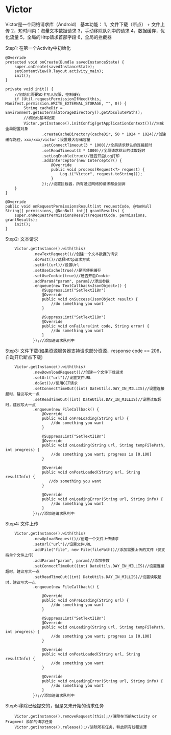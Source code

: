 # Victor

Victor是一个网络请求库（Android）
基本功能：
1，文件下载（断点） + 文件上传
2，短时间内：海量文本数据请求
3，手动移除队列中的请求
4，数据缓存，优化流量
5，全局的Http请求首部字段
6，全局的拦截器

Step1: 在第一个Activity中初始化



    @Override
    protected void onCreate(Bundle savedInstanceState) {
        super.onCreate(savedInstanceState);
        setContentView(R.layout.activity_main);
        init();
    }

    private void init() {
        //初始化需要SD卡写入权限，控制缓存
        if (Util.requestPermissionIfNeed(this, Manifest.permission.WRITE_EXTERNAL_STORAGE, "", 0)) {
            String cacheDir = Environment.getExternalStorageDirectory().getAbsolutePath();
            //初始化基本配置
            Victor.getInstance().initConfig(getApplicationContext())//生成全局配置对象
                    .createCacheDirectory(cacheDir, 50 * 1024 * 1024)//创建缓存路径，xxx/xxx/victor；设置最大存储容量
                    .setConnectTimeout(3 * 1000)//全局请求默认的连接超时
                    .setReadTimeout(3 * 1000)//全局请求默认的读取超时
                    .setLogEnable(true)//是否开启Log打印
                    .addInterceptor(new Interceptor() {
                        @Override
                        public void process(Request<?> request) {
                            Log.i("Victor", request.toString());
                        }
                    });//设置拦截器，所有通过网络的请求都会回调
        }
    }

    @Override
    public void onRequestPermissionsResult(int requestCode, @NonNull String[] permissions, @NonNull int[] grantResults) {
        super.onRequestPermissionsResult(requestCode, permissions, grantResults);
        init();
    }



Step2: 文本请求



        Victor.getInstance().with(this)
                .newTextRequest()//创建一个文本数据的请求
                .doPost()//选择Http请求方式
                .setUrl(url)//设置Url
                .setUseCache(true)//是否使用缓存
                .setUseCookie(true)//是否开启Cookie
                .addParam("param", param)//添加参数
                .enqueue(new TextCallback<JsonObject>() {
                    @SuppressLint("SetTextI18n")
                    @Override
                    public void onSuccess(JsonObject result) {
                        //do something you want
                    }

                    @SuppressLint("SetTextI18n")
                    @Override
                    public void onFailure(int code, String error) {
                        //do something you want
                    }
                });//添加进请求队列中



Step3: 文件下载(如果资源服务器支持请求部分资源，response code == 206，自动开启断点下载)



        Victor.getInstance().with(this)
                .newDownloadRequest()//创建一个文件下载请求
                .setUrl("url")//设置文件URL
                .doGet()//使用GET请求
                .setConnectTimeOut((int) DateUtils.DAY_IN_MILLIS)//设置连接超时，建议写大一点
                .setReadTimeOut((int) DateUtils.DAY_IN_MILLIS)//设置读取超时，建议写大一点
                .enqueue(new FileCallback() {
                    @Override
                    public void onPreLoading(String url) {
                        //do something you want
                    }

                    @SuppressLint("SetTextI18n")
                    @Override
                    public void onLoading(String url, String tempFilePath, int progress) {
                        //do something you want; progress is [0,100]
                    }

                    @Override
                    public void onPostLoaded(String url, String resultInfo) {
                       //do something you want
                    }

                    @Override
                    public void onLoadingError(String url, String info) {
                        //do something you want
                    }
                });//添加进请求队列中



Step4: 文件上传



        Victor.getInstance().with(this)
                .newUploadRequest()//创建一个文件上传请求
                .setUrl("url")//设置文件URL
                .addFile("file", new File(filePath))//添加需要上传的文件（仅支持单个文件上传）
                .addParam("param", param)//添加参数
                .setConnectTimeOut((int) DateUtils.DAY_IN_MILLIS)//设置连接超时，建议写大一点
                .setReadTimeOut((int) DateUtils.DAY_IN_MILLIS)//设置读取超时，建议写大一点
                .enqueue(new FileCallback() {

                    @Override
                    public void onPreLoading(String url) {
                        //do something you want
                    }

                    @SuppressLint("SetTextI18n")
                    @Override
                    public void onLoading(String url, String tempFilePath, int progress) {
                        //do something you want; progress is [0,100]
                    }

                    @Override
                    public void onPostLoaded(String url, String resultInfo) {
                        //do something you want
                    }

                    @Override
                    public void onLoadingError(String url, String info) {
                        //do something you want
                    }
                });//添加进请求队列中



Step5:移除已经提交的，但是又未开始的请求任务



        Victor.getInstance().removeRequest(this);//清除在当前Activity or Fragment 添加的请求任务
        Victor.getInstance().release();//清除所有任务，释放所有线程资源